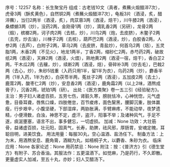 序号：12257
名称：长生聚宝丹
组成：古老钱10文（真者，煮蘸火煅醋淬7次），虎骨3两（酥炙黄色），自然铜2两（煮蘸火煅醋淬7次），龟板3片（酒浸，炙，醋淬蘸），当归2两半（酒浸，炙），肉苁蓉3两（酒浸，焙干），川牛膝2两（酒浸），桑螵蛸3两（炒），没药2两，金刚骨1两（炒），滴乳香2两（另研），龙骨2两（煅），槟榔2两，诃子肉2两（去核，炒），川乌2两（炮，去皮脐），木鳖子2两（去壳，炒去油），川楝子2两（去核），葫芦巴2两（酒浸，炒），白胶香2两，人参2两（去芦），白附子2两，草乌2两（去皮脐，青盐炒），何首乌2两（焙），五灵脂1两，木香2两（不见火），地龙1两半，丁香2两，缩砂仁2两，赤芍药2两，破故纸2两（酒浸），天麻2两（酒浸，火煨），熟地黄2两（酒浸一宿，焙干），香白芷2两，干木瓜2两（去穰，炒），续断2两（酒浸，焙），骨碎补3两（炒去毛），巴戟2两（去心，炒），朱砂5钱重（入药只用1半，留1半为衣），乌药2两（炒），麝香半两（1半入药，1半为衣），白茯苓半两，菟丝子2两（酒浸），五加皮2两（去土），鹿茸2两，酸枣仁2两（炒），安息香2两（酒浸），鹿角霜2两（以上2味，酒熬成膏子），沉香2两，琥珀1两（研）。
出处：《医方类聚》卷一五三引《经验秘方》。
主治：男子妇人诸虚百损，五劳七伤，肾脏久寒，膀胱怯冷，心神恍惚，元气虚惫，目昏耳聋，唇焦口燥，四肢倦怠，百节痠疼，面色黧黑，腰脚沉重，肢体羸瘦，行步艰辛，小腹坚硬，下部湿痒，两胁胀满，手臂麻疼，不能动举，夜梦遗精，小便滑数，白浊，神思不定，虚汗，盗汗，阳事不举；及诸种风气，手足不遂，痰涎壅塞，语言不出，事多健忘，一切虚损。
加减：None
功效：大壮筋骨，益诸虚百损，壮元阳，固真气，长寿，助脾，祛风邪，厚肠胃，安魂定魄，耳聪目明，进美饮食。
用法用量：每服30丸，空心温酒、盐汤任下。
制备方法：上为末，用酒熬安息、鹿角膏，酒糊为丸，如梧桐子大，以麝香、朱砂为衣。
临床应用：None
各家论述：None
用药禁忌：None
附注：按：《普济方》引《德生堂方》有附子、苏合香油。其服法作：五更温酒下。如觉麻，乃是药行，不久即散。更量虚实人加减，至五十丸，亦妙；妇人艾醋汤下。
